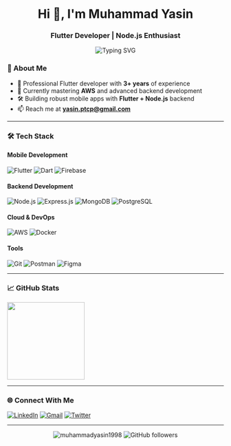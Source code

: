 <h1 align="center">Hi 👋, I'm Muhammad Yasin</h1>
<h3 align="center">Flutter Developer | Node.js Enthusiast</h3>

<p align="center">
  <img src="https://readme-typing-svg.demolab.com?font=Fira+Code&pause=1000&color=22D3EE&center=true&vCenter=true&width=435&lines=3++Years+of+Flutter+Experience;Node.js+Backend+Developer;AWS+Learner;Mobile+App+Specialist" alt="Typing SVG" />
</p>



### 🚀 About Me

- 💼 Professional Flutter developer with **3+ years** of experience
- 🌱 Currently mastering **AWS** and advanced backend development
- 🛠 Building robust mobile apps with **Flutter + Node.js** backend
- 📫 Reach me at **yasin.ptcp@gmail.com**

---

### 🛠 Tech Stack

#### Mobile Development
![Flutter](https://img.shields.io/badge/Flutter-02569B?style=for-the-badge&logo=flutter&logoColor=white)
![Dart](https://img.shields.io/badge/Dart-0175C2?style=for-the-badge&logo=dart&logoColor=white)
![Firebase](https://img.shields.io/badge/Firebase-FFCA28?style=for-the-badge&logo=firebase&logoColor=black)

#### Backend Development
![Node.js](https://img.shields.io/badge/Node.js-339933?style=for-the-badge&logo=nodedotjs&logoColor=white)
![Express.js](https://img.shields.io/badge/Express.js-000000?style=for-the-badge&logo=express&logoColor=white)
![MongoDB](https://img.shields.io/badge/MongoDB-47A248?style=for-the-badge&logo=mongodb&logoColor=white)
![PostgreSQL](https://img.shields.io/badge/PostgreSQL-4169E1?style=for-the-badge&logo=postgresql&logoColor=white)

#### Cloud & DevOps
![AWS](https://img.shields.io/badge/AWS-232F3E?style=for-the-badge&logo=amazonaws&logoColor=white)
![Docker](https://img.shields.io/badge/Docker-2496ED?style=for-the-badge&logo=docker&logoColor=white)

#### Tools
![Git](https://img.shields.io/badge/Git-F05032?style=for-the-badge&logo=git&logoColor=white)
![Postman](https://img.shields.io/badge/Postman-FF6C37?style=for-the-badge&logo=postman&logoColor=white)
![Figma](https://img.shields.io/badge/Figma-F24E1E?style=for-the-badge&logo=figma&logoColor=white)

---

### 📈 GitHub Stats

<div align="start">

  <img height="180em" src="https://github-readme-stats.vercel.app/api/top-langs/?username=muhammadyasin1998&layout=compact&langs_count=8&theme=radical"/>
</div>

---

### 🌐 Connect With Me

[![LinkedIn](https://img.shields.io/badge/LinkedIn-0077B5?style=for-the-badge&logo=linkedin&logoColor=white)](https://linkedin.com/in/muhammadyasin1998)
[![Gmail](https://img.shields.io/badge/Gmail-D14836?style=for-the-badge&logo=gmail&logoColor=white)](mailto:yasin.ptcp@gmail.com)
[![Twitter](https://img.shields.io/badge/Twitter-1DA1F2?style=for-the-badge&logo=twitter&logoColor=white)](https://twitter.com/yourhandle)

---

<div align="center">
  <img src="https://komarev.com/ghpvc/?username=muhammadyasin1998&label=Profile%20views&color=0e75b6&style=flat" alt="muhammadyasin1998" /> 
  <img src="https://img.shields.io/github/followers/muhammadyasin1998?label=Follow&style=social" alt="GitHub followers">
</div>
